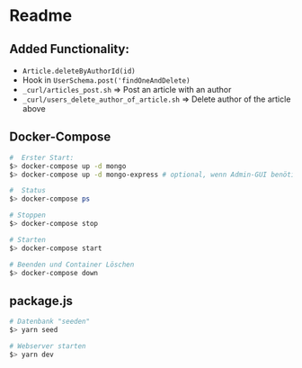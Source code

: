 # Readme

## Added Functionality:
- `Article.deleteByAuthorId(id)`
- Hook in `UserSchema.post('findOneAndDelete)`
- `_curl/articles_post.sh` => Post an article with an author
- `_curl/users_delete_author_of_article.sh` => Delete author of the article above

## Docker-Compose
```bash
#  Erster Start:
$> docker-compose up -d mongo
$> docker-compose up -d mongo-express # optional, wenn Admin-GUI benötigt wird, erreichbar über http://localhost:8081

#  Status
$> docker-compose ps

# Stoppen
$> docker-compose stop

# Starten
$> docker-compose start

# Beenden und Container Löschen
$> docker-compose down

```

## package.js
```bash
# Datenbank "seeden"
$> yarn seed

# Webserver starten
$> yarn dev
```
